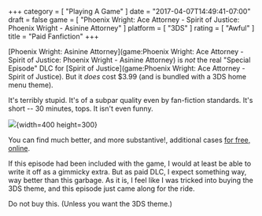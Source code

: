 +++
category = [ "Playing A Game" ]
date = "2017-04-07T14:49:41-07:00"
draft = false
game = [ "Phoenix Wright: Ace Attorney - Spirit of Justice: Phoenix Wright - Asinine Attorney" ]
platform = [ "3DS" ]
rating = [ "Awful" ]
title = "Paid Fanfiction"
+++

[Phoenix Wright: Asinine Attorney](game:Phoenix Wright: Ace Attorney - Spirit of Justice: Phoenix Wright - Asinine Attorney) is <i>not</i> the real "Special Episode" DLC for [Spirit of Justice](game:Phoenix Wright: Ace Attorney - Spirit of Justice).  But it <i>does</i> cost $3.99 (and is bundled with a 3DS home menu theme).

It's terribly stupid.  It's of a subpar quality even by fan-fiction standards.  It's short -- 30 minutes, tops.  It isn't even funny.

![]($SiteBaseURL$phoenix_wright_spirit_of_justice_pwaa.jpg){width=400 height=300}

You can find much better, and more substantive!, additional cases <a href="http://aceattorney.sparklin.org/">for free, online</a>.

If this episode had been included with the game, I would at least be able to write it off as a gimmicky extra.  But as paid DLC, I expect something way, way better than this garbage.  As it is, I feel like I was tricked into buying the 3DS theme, and this episode just came along for the ride.

Do not buy this.  (Unless you want the 3DS theme.)
